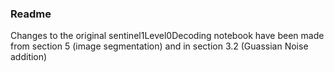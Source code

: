 ### Readme

Changes to the original sentinel1Level0Decoding notebook have been made from section 5 (image segmentation) and in section 3.2 (Guassian Noise addition)
